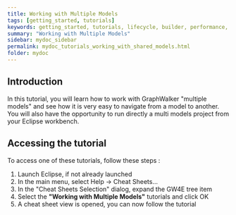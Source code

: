 ```yaml
---
title: Working with Multiple Models
tags: [getting_started, tutorials]
keywords: getting_started, tutorials, lifecycle, builder, performance, multiple models, model based testing, graphwalker
summary: "Working with Multiple Models"
sidebar: mydoc_sidebar
permalink: mydoc_tutorials_working_with_shared_models.html
folder: mydoc
---
```


## Introduction
In this tutorial, you will learn how to work with GraphWalker "multiple models" and see how it is very easy to navigate from a model to another. 
You will also have the opportunity to run directly a multi models project from your Eclipse workbench.

## Accessing the tutorial

To access one of these tutorials, follow these steps :
 
 1. Launch Eclipse, if not already launched
 2. In the main menu, select Help -> Cheat Sheets...
 3. In the "Cheat Sheets Selection" dialog, expand the GW4E tree item
 4. Select the <b>"Working with Multiple Models"</b> tutorials and click OK
 5. A cheat sheet view is opened, you can now follow the tutorial
 


 

